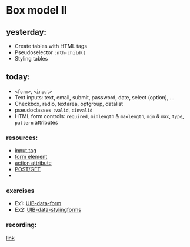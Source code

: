 # Box model II

## yesterday:

- Create tables with HTML tags
- Pseudoselector `:nth-child()`
- Styling tables

## today:

- `<form>`, `<input>`
- Text inputs: text, email, submit, password, date, select (option), ...
- Checkbox, radio, textarea, optgroup, datalist
- pseudoclasses `:valid`, `:invalid`
- HTML form controls: `required`, `minlength` & `maxlength`, `min` & `max`, `type`, `pattern` attributes

### resources:

- [input tag](https://developer.mozilla.org/en-US/docs/Web/HTML/Element/input)
- [form element](https://developer.mozilla.org/en-US/docs/Web/HTML/Element/form)
- [action attribute](https://www.w3schools.com/tags/att_form_action.asp)
- [POST/GET](https://www.w3schools.com/tags/att_form_method.asp)
- []()

### exercises

- Ex1: [UIB-data-form](https://classroom.github.com/a/jdrK6ecw)
- Ex2: [UIB-data-stylingforms](https://classroom.github.com/a/r6C7XMOk)

### recording:

[link](https://us02web.zoom.us/rec/share/OZSsdllpIfUQ1bHsjrVb1qbeA9yJI6BZ9N-CMQgfkjHEAuVFW5hDIAKTcBArSaQJ.MVeFMO5VBLpo-p_h)
